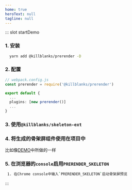 ```yaml
---
home: true
heroText: null
tagline: null
---
```


<common-home></common-home>

::: slot startDemo

### 1. 安装

```sh
  yarn add @killblanks/prerender -D
```

### 2. 配置

```ts
// webpack.config.js
const prerender = require('@killblanks/prerender')

export default {
  ...
  plugins: [new prerender()]
  ...
}
```

### 3. 使用`@killblanks/skeleton-ext`

### 4. 将生成的骨架屏组件使用在项目中

比如像[DEMO](https://github.com/warpcgd/killblanks/blob/main/packages/docs%26demo/docs/.vuepress/components/effect/basic/index.vue)中所做的一样

### 5. 在浏览器的`console`启用`PRERENDER_SKELETON`

```sh
 1. 在Chrome console中输入`PRERENDER_SKELETON`启动骨架屏预览
```

:::
